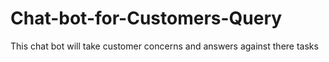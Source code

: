 # Chat-bot-for-Customers-Query
This chat bot will take customer concerns and answers against there tasks
